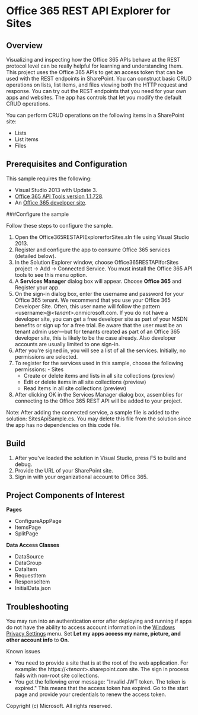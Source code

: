 # Office 365 REST API Explorer for Sites #

## Overview ##

Visualizing and inspecting how the Office 365 APIs behave at the REST protocol level can be really helpful for learning and understanding them. This project uses the Office 365 APIs to get an access token that can be used with the REST endpoints in SharePoint. You can construct basic CRUD operations on lists, list items, and files viewing both the HTTP request and response. You can try out the REST endpoints that you need for your own apps and websites. The app has controls that let you modify the default CRUD operations.

You can perform CRUD operations on the following items in a SharePoint site:

- Lists
- List items
- Files

## Prerequisites and Configuration ##

This sample requires the following:

  - Visual Studio 2013 with Update 3.
  - [Office 365 API Tools version 1.1.728](http://visualstudiogallery.msdn.microsoft.com/7e947621-ef93-4de7-93d3-d796c43ba34f).
  - An [Office 365 developer site](https://portal.office.com/Signup/Signup.aspx?OfferId=6881A1CB-F4EB-4db3-9F18-388898DAF510&DL=DEVELOPERPACK&ali=1).

###Configure the sample

Follow these steps to configure the sample.

   1. Open the Office365RESTAPIExplorerforSites.sln file using Visual Studio 2013.
   2. Register and configure the app to consume Office 365 services (detailed below).
   3. In the Solution Explorer window, choose Office365RESTAPIforSites project -> Add -> Connected Service. You must install the Office 365 API tools to see this menu option.
   4. A **Services Manager** dialog box will appear. Choose **Office 365** and Register your app.
   5. On the sign-in dialog box, enter the username and password for your Office 365 tenant. We recommend that you use your Office 365 Developer Site. Often, this user name will follow the pattern &lt;username&gt;@*&lt;tenant&gt;*.onmicrosoft.com. If you do not have a developer site, you can get a free developer site as part of your MSDN benefits or sign up for a free trial. Be aware that the user must be an tenant admin user—but for tenants created as part of an Office 365 developer site, this is likely to be the case already. Also developer accounts are usually limited to one sign-in.
   6. After you're signed in, you will see a list of all the services. Initially, no permissions are selected. 
   7. To register for the services used in this sample, choose the following permissions:
	- Sites 
		- Create or delete items and lists in all site collections (preview)
		- Edit or delete items in all site collections (preview)
		- Read items in all site collections (preview)
   8. After clicking OK in the Services Manager dialog box, assemblies for connecting to the Office 365 REST API will be added to your project.
   
Note: After adding the connected service, a sample file is added to the solution: SitesApiSample.cs. You may delete this file from the solution since the app has no dependencies on this code file.

## Build ##

1. After you've loaded the solution in Visual Studio, press F5 to build and debug.
2. Provide the URL of your SharePoint site.
3. Sign in with your organizational account to Office 365.

## Project Components of Interest ##

**Pages**

- ConfigureAppPage
- ItemsPage
- SplitPage

**Data Access Classes**
   
- DataSource
- DataGroup
- DataItem
- RequestItem
- ResponseItem
- InitialData.json

## Troubleshooting ##

You may run into an authentication error after deploying and running if apps do not have the ability to access account information in the [Windows Privacy Settings](http://www.microsoft.com/security/online-privacy/windows.aspx) menu. Set **Let my apps access my name, picture, and other account info** to **On**.

Known issues
  - You need to provide a site that is at the root of the web application. For example: the https://*&lt;tenant&gt;*.sharepoint.com site. The sign in process fails with non-root site collections.
  - You get the following error message: "Invalid JWT token. The token is expired." This means that the access token has expired. Go to the start page and provide your credentials to renew the access token.

Copyright (c) Microsoft. All rights reserved.